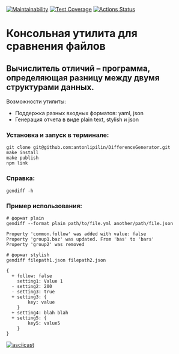 [![Maintainability](https://api.codeclimate.com/v1/badges/a99a88d28ad37a79dbf6/maintainability)](https://codeclimate.com/github/antonlipilin/DifferenceGenerator/maintainability)
[![Test Coverage](https://api.codeclimate.com/v1/badges/4903c11fe6ef37e60264/test_coverage)](https://codeclimate.com/github/antonlipilin/DifferenceGenerator/test_coverage)
[![Actions Status](https://github.com/antonlipilin/DifferenceGenerator/workflows/Tests%20and%20Linter/badge.svg)](https://github.com/antonlipilin/DifferenceGenerator/actions)

# Консольная утилита для сравнения файлов

## Вычислитель отличий – программа, определяющая разницу между двумя структурами данных. 

Возможности утилиты:
* Поддержка разных входных форматов: yaml, json
* Генерация отчета в виде plain text, stylish и json

### Установка и запуск в терминале:
```
git clone git@github.com:antonlipilin/DifferenceGenerator.git
make install
make publish
npm link
```
### Справка: 
```
gendiff -h
```

### Пример использования:
```
# формат plain
gendiff --format plain path/to/file.yml another/path/file.json

Property 'common.follow' was added with value: false
Property 'group1.baz' was updated. From 'bas' to 'bars'
Property 'group2' was removed

# формат stylish
gendiff filepath1.json filepath2.json

{
  + follow: false
    setting1: Value 1
  - setting2: 200
  - setting3: true
  + setting3: {
        key: value
    }
  + setting4: blah blah
  + setting5: {
        key5: value5
    }
}
```
[![asciicast](https://asciinema.org/a/yC7iOKltVfNqXhazw8OLKXH0w.svg)](https://asciinema.org/a/yC7iOKltVfNqXhazw8OLKXH0w)
